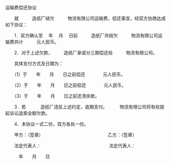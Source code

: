 



运输费偿还协议



 

　　就　　　造纸厂结欠　　　物流有限公司运输费，偿还事宜，经双方协商达成如下协议：

　　1．双方确认至　 年　 月　 日前　　　造纸厂共结欠　　　物流有限公司运输费共计　　　元人民币。

　　2．对于上述欠款，　　　造纸厂承诺分三期偿还给　　　物流有限公司。

　　具体支付方式及日期为：

　　（1）于　　年　　月　　日之前偿还　　　　元人民币。

　　（2）于　　年　　月　　日之前偿还　　　　元人民币。

　　（3）于　　年　　月　　日之前还清余款。

　　3．若　 　　造纸厂违反上述约定，逾期支付。　 　　物流有限公司将有权提起诉讼追索全额欠款。

　　4．本协议一式二份，双方各执一份。　　

　　甲方：（签章）　　　　　　　　　　　　　　　乙方：（签章）

　　法定代表人：　　　　　　　　　　　　　　　 法定代表人：　

　　　年　　月　　日

　　